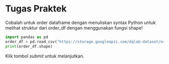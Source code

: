 # Tugas Praktek

Cobalah untuk order dataframe dengan menuliskan syntax Python untuk melihat struktur dari order_df dengan menggunakan fungsi shape!

```python
import pandas as pd
order_df = pd.read_csv("https://storage.googleapis.com/dqlab-dataset/order.csv")
print(order_df.shape)
```

Klik tombol _submit_ untuk melanjutkan.
